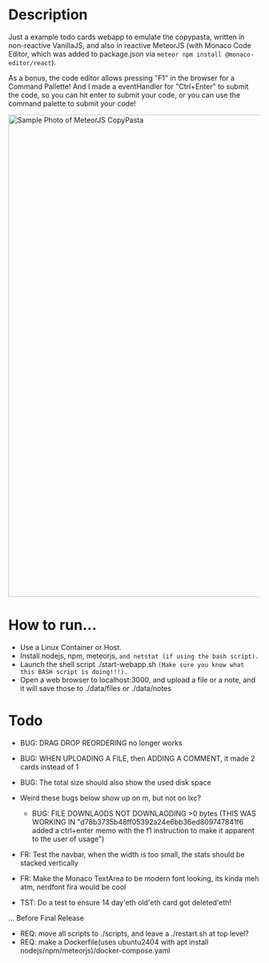 # Description
Just a example todo cards webapp to emulate the copypasta, written in non-reactive VanillaJS, and also in reactive MeteorJS (with Monaco Code Editor, which was added to package.json via `meteor npm install @monaco-editor/react`). 

As a bonus, the code editor allows pressing "F1" in the browser for a Command Pallette! And I made a eventHandler for "Ctrl+Enter" to submit the code, so you can hit enter to submit your code, or you can use the command palette to submit your code!

<img width="964" alt="Sample Photo of MeteorJS CopyPasta" src="https://github.com/user-attachments/assets/1c1dfc5d-ad81-4704-b7cd-93354c11460b">

# How to run...
* Use a Linux Container or Host.
* Install nodejs, npm, meteorjs, `and netstat (if using the bash script).`
* Launch the shell script ./start-webapp.sh `(Make sure you know what this BASH script is doing!!!).`
* Open a web browser to localhost:3000, and upload a file or a note, and it will save those to ./data/files or ./data/notes

# Todo
* BUG: DRAG DROP REORDERING no longer works
* BUG: WHEN UPLOADING A FILE, then ADDING A COMMENT, it made 2 cards instead of 1
* BUG: The total size should also show the used disk space

* Weird these bugs below show up on m, but not on lxc?
  * BUG: FILE DOWNLAODS NOT DOWNLAODING >0 bytes (THIS WAS WORKING IN "d78b3735b48ff05392a24e6bb36ed809747841f6 added a ctrl+enter memo with the f1 instruction to make it apparent to the user of usage")

* FR: Test the navbar, when the width is too small, the stats should be stacked vertically
* FR: Make the Monaco TextArea to be modern font looking, its kinda meh atm, nerdfont fira would be cool
* TST: Do a test to ensure 14 day'eth old'eth card got deleted'eth!

... Before Final Release
* REQ: move all scripts to ./scripts, and leave a ./restart.sh at top level?
* REQ: make a Dockerfile(uses ubuntu2404 with apt install nodejs/npm/meteorjs)/docker-compose.yaml